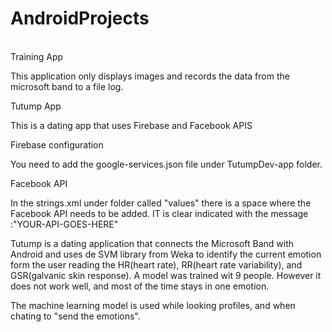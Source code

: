 # AndroidProjects

<br>Training App</br>

This application only displays images and records the data from the microsoft band to a file log.

Tutump App

This is a dating app that uses Firebase and Facebook APIS

Firebase configuration

You need to add the google-services.json file under TutumpDev-app folder.

Facebook API

In the strings.xml under folder called "values" there is a space where the Facebook API needs to be added. IT is clear indicated with the message :"YOUR-API-GOES-HERE"

Tutump is a dating application that connects the Microsoft Band with Android and uses de SVM library from Weka to identify the current emotion form the user reading the HR(heart rate), RR(heart rate variability), and GSR(galvanic skin response). A model was trained wit 9 people. However it does not work well, and most of the time stays in one emotion.

The machine learning model is used while looking profiles, and when chating to "send the emotions".
